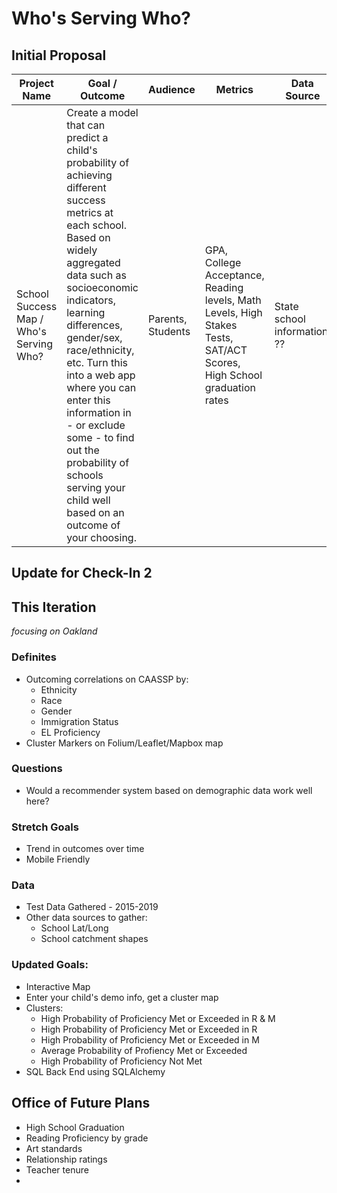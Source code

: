 # Who's Serving Who?

## Initial Proposal
|Project Name|Goal / Outcome|Audience|Metrics|Data Source|Pros|Cons|Reasonable|
|---|---|---|---|---|---|---|---|
|School Success Map / Who's Serving Who?|Create a model that can predict a child's probability of achieving different success metrics at each school. Based on widely aggregated data such as socioeconomic indicators, learning differences, gender/sex, race/ethnicity, etc. Turn this into a web app where you can enter this information in - or exclude some - to find out the probability of schools serving your child well based on an outcome of your choosing.|Parents, Students|GPA, College Acceptance, Reading levels, Math Levels, High Stakes Tests, SAT/ACT Scores, High School graduation rates|State school information, ??|Content Knowledge, usable, important|Lots of data, perhaps too mission critical for some?|Initial Component|

## Update for Check-In 2

## This Iteration
_focusing on Oakland_
### Definites
- Outcoming correlations on CAASSP by:
    - Ethnicity
    - Race
    - Gender
    - Immigration Status
    - EL Proficiency
- Cluster Markers on Folium/Leaflet/Mapbox map

### Questions
- Would a recommender system based on demographic data work well here?


### Stretch Goals
- Trend in outcomes over time
- Mobile Friendly

### Data
- Test Data Gathered - 2015-2019
- Other data sources to gather:
  - School Lat/Long
  - School catchment shapes
### Updated Goals:
- Interactive Map 
- Enter your child's demo info, get a cluster map
- Clusters:
  - High Probability of Proficiency Met or Exceeded in R & M
  - High Probability of Proficiency Met or Exceeded in R
  - High Probability of Proficiency Met or Exceeded in M
  - Average Probability of Profiency Met or Exceeded
  - High Probability of Proficiency Not Met
- SQL Back End using SQLAlchemy

## Office of Future Plans
- High School Graduation
- Reading Proficiency by grade
- Art standards
- Relationship ratings
- Teacher tenure
- 

  
